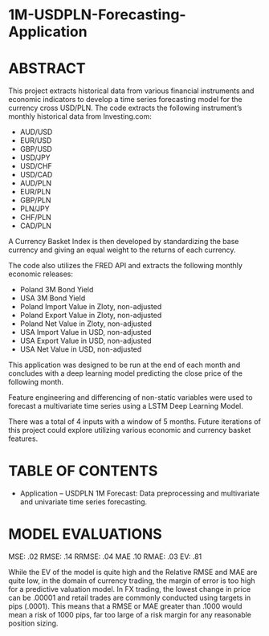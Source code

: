 # 1M-USDPLN-Forecasting-Application

# ABSTRACT

This project extracts historical data from various financial instruments and economic indicators to develop a time series forecasting model for the currency cross USD/PLN. The code extracts the following instrument’s monthly historical data from Investing.com:
-	AUD/USD
-	EUR/USD
-	GBP/USD
-	USD/JPY
-	USD/CHF
-	USD/CAD
-	AUD/PLN
-	EUR/PLN
-	GBP/PLN
-	PLN/JPY
-	CHF/PLN
-	CAD/PLN 

A Currency Basket Index is then developed by standardizing the base currency and giving an equal weight to the returns of each currency.

The code also utilizes the FRED API and extracts the following monthly economic releases:
-	Poland 3M Bond Yield
-	USA 3M Bond Yield
-	Poland Import Value in Zloty, non-adjusted
-	Poland Export Value in Zloty, non-adjusted
-	Poland Net Value in Zloty, non-adjusted
-	USA Import Value in USD, non-adjusted
-	USA Export Value in USD, non-adjusted
-	USA Net Value in USD, non-adjusted

This application was designed to be run at the end of each month and concludes with a deep learning model predicting the close price of the following month.

Feature engineering and differencing of non-static variables were used to forecast a multivariate time series using a LSTM Deep Learning Model. 

There was a total of 4 inputs with a window of 5 months. Future iterations of this project could explore utilizing various economic and currency basket features.

# TABLE OF CONTENTS

- Application – USDPLN 1M Forecast: Data preprocessing and multivariate and univariate time series forecasting.

# MODEL EVALUATIONS
MSE: .02
RMSE: .14
RRMSE: .04
MAE .10
RMAE: .03
EV: .81


While the EV of the model is quite high and the Relative RMSE and MAE are quite low, in the domain of currency trading, the margin of error is too high for a predictive valuation model. In FX trading, the lowest change in price can be .00001 and retail trades are commonly conducted using targets in pips (.0001). This means that a RMSE or MAE greater than .1000 would mean a risk of 1000 pips, far too large of a risk margin for any reasonable position sizing.


